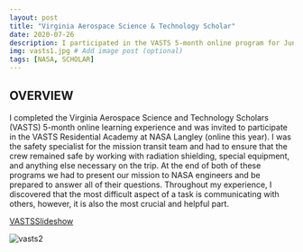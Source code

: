 ```yaml
---
layout: post
title: "Virginia Aerospace Science & Technology Scholar"
date: 2020-07-26
description: I participated in the VASTS 5-month online program for Juniors & Seniors.  Based on performance, I was selected to attend a seven-day residential summer academy at NASA Langley Research Center in Hampton, Va., where students are immersed in NASA-related research through interaction with scientists, engineers and technologists.  # Add post description (optional)
img: vasts1.jpg # Add image post (optional)
tags: [NASA, SCHOLAR]
---
```


## OVERVIEW

I completed the Virginia Aerospace Science and Technology Scholars (VASTS) 5-month online learning experience and was invited to participate in the VASTS Residential Academy at NASA Langley (online this year). I was the safety specialist for the mission transit team and had to ensure that the crew remained safe by working with radiation shielding, special equipment, and anything else necessary on the trip.  At the end of both of these programs we had to present our mission to NASA engineers and be prepared to answer all of their questions. Throughout my experience, I discovered that the most difficult aspect of a task is communicating with others, however, it is also the most crucial and helpful part.

[VASTSSlideshow](http://natgrrl.github.io/assets/VASTSSlideshow.pdf)

![vasts2](http://natgrrl.github.io/assets/img/vasts2.jpg)



